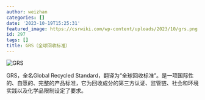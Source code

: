 ```yaml
---
author: weizhan
categories: []
date: '2023-10-19T15:25:31'
featured_image: https://csrwiki.com/wp-content/uploads/2023/10/grs.png
id: 297
tags: []
title: GRS（全球回收标准）
---
```


![GRS](https://csrwiki.com/wp-content/uploads/2023/10/grs.png)

GRS，全名Global Recycled
Standard，翻译为“全球回收标准”。是一项国际性的、自愿的、完整的产品标准，它为回收成分的第三方认证、监管链、社会和环境实践以及化学品限制设定了要求。

